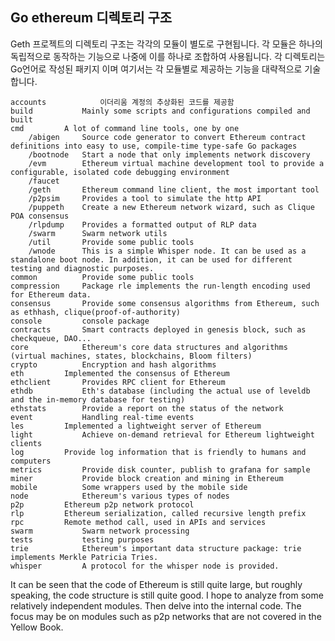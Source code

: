 ## Go ethereum 디렉토리 구조

Geth 프로젝트의 디렉토리 구조는 각각의 모듈이 별도로 구현됩니다. 각 모듈은 하나의 독립적으로 동작하는 기능으로 나중에 이를 하나로 조합하여 사용됩니다. 각 디렉토리는 Go언어로 작성된 패키지 이며 여기서는 각 모듈별로 제공하는 기능을 대략적으로 기술합니다.

    accounts        	이더리움 계정의 추상화된 코드를 제공함
    build			Mainly some scripts and configurations compiled and built
    cmd			A lot of command line tools, one by one
    	/abigen		Source code generator to convert Ethereum contract definitions into easy to use, compile-time type-safe Go packages
    	/bootnode	Start a node that only implements network discovery
    	/evm		Ethereum virtual machine development tool to provide a configurable, isolated code debugging environment
    	/faucet
    	/geth		Ethereum command line client, the most important tool
    	/p2psim		Provides a tool to simulate the http API
    	/puppeth	Create a new Ethereum network wizard, such as Clique POA consensus
    	/rlpdump 	Provides a formatted output of RLP data
    	/swarm		Swarm network utils
    	/util		Provide some public tools
    	/wnode		This is a simple Whisper node. It can be used as a standalone boot node. In addition, it can be used for different testing and diagnostic purposes.
    common			Provide some public tools
    compression		Package rle implements the run-length encoding used for Ethereum data.
    consensus		Provide some consensus algorithms from Ethereum, such as ethhash, clique(proof-of-authority)
    console			console package
    contracts		Smart contracts deployed in genesis block, such as checkqueue, DAO...
    core			Ethereum's core data structures and algorithms (virtual machines, states, blockchains, Bloom filters)
    crypto			Encryption and hash algorithms
    eth			Implemented the consensus of Ethereum
    ethclient		Provides RPC client for Ethereum
    ethdb			Eth's database (including the actual use of leveldb and the in-memory database for testing)
    ethstats		Provide a report on the status of the network
    event			Handling real-time events
    les			Implemented a lightweight server of Ethereum
    light			Achieve on-demand retrieval for Ethereum lightweight clients
    log			Provide log information that is friendly to humans and computers
    metrics			Provide disk counter, publish to grafana for sample
    miner			Provide block creation and mining in Ethereum
    mobile			Some wrappers used by the mobile side
    node			Ethereum's various types of nodes
    p2p			Ethereum p2p network protocol
    rlp			Ethereum serialization, called recursive length prefix
    rpc			Remote method call, used in APIs and services
    swarm			Swarm network processing
    tests			testing purposes
    trie			Ethereum's important data structure package: trie implements Merkle Patricia Tries.
    whisper			A protocol for the whisper node is provided.

It can be seen that the code of Ethereum is still quite large, but roughly speaking, the code structure is still quite good. I hope to analyze from some relatively independent modules. Then delve into the internal code. The focus may be on modules such as p2p networks that are not covered in the Yellow Book.
